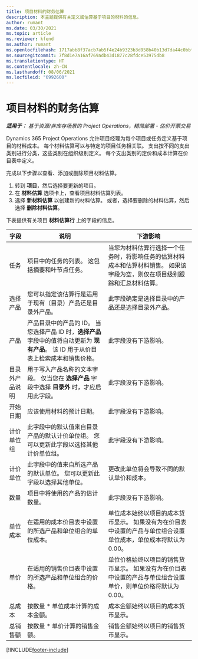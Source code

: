 ```yaml
---
title: 项目材料的财务估算
description: 本主题提供有关定义或估算基于项目的材料的信息。
author: rumant
ms.date: 03/30/2021
ms.topic: article
ms.reviewer: kfend
ms.author: rumant
ms.openlocfilehash: 1717abb8f37acb7ab5f4e24b9323b3d958b40b13d7da44c0bbfa88eea28b99ef
ms.sourcegitcommit: 7f8d1e7a16af769adb43d1877c28fdce53975db8
ms.translationtype: HT
ms.contentlocale: zh-CN
ms.lasthandoff: 08/06/2021
ms.locfileid: "6992600"
---
```

# <a name="financial-estimates-for-materials-on-projects"></a>项目材料的财务估算

_**适用于：** 基于资源/非库存场景的 Project Operations，精简部署 - 估价开票交易_

Dynamics 365 Project Operations 允许项目经理为每个项目或任务定义基于项目的材料成本。 每个材料估算可以与特定的项目任务相关联。 支出按不同的支出类别进行分类，这些类别在组织级别定义。 每个支出类别的定价和成本计算在价目表中定义。 

完成以下步骤以查看、添加或删除项目材料估算。

1. 转到 **项目**，然后选择要更新的项目。
2. 在 **材料估算** 选项卡上，查看项目材料估算列表。
3. 选择 **新材料估算** 以创建新的材料估算。 或者，选择要删除的材料估算，然后选择 **删除材料估算**。

下表提供有关项目 **材料估算行** 上的字段的信息。 

| **字段** | **说明** | **下游影响** |
| --- | --- | --- |
| 任务 | 项目中的任务的列表。 这包括摘要和叶节点任务。 | 当您为材料估算行选择一个任务时，将影响任务的估算材料成本和估算材料销售。 如果该字段为空，则仅在项目级别跟踪和汇总材料估算。 |
| 选择产品 |  您可以指定该估算行是适用于现有（目录）产品还是目录外产品。 | 此字段确定是选择目录中的产品还是选择目录外产品。 |
| 产品 | 产品目录中的产品的 ID。 当您选择产品 ID 时，**选择产品** 字段中的值将自动更新为 **现有产品**。 该 ID 用于从价目表上检索成本和销售价格。 | 此字段没有下游影响。 |
| 目录外产品说明 | 用于写入产品名称的文本字段。 仅当您在 **选择产品** 字段中选择 **目录外** 时，才应启用此字段。| 此字段没有下游影响。 |
| 开始日期 | 应该使用材料的预计日期。 | 此字段没有下游影响。 |
| 计价单位组 | 此字段中的默认值来自目录产品的默认计价单位组。 您可以更新此字段以选择其他计价单位组。 | 此字段没有下游影响。 |
| 计价单位 | 此字段中的值来自所选产品的默认单位。 您可以更新此字段以选择其他单位。 | 更改此单位将会导致不同的默认单价和成本。 |
| 数量 | 项目中将使用的产品的估计数量。 | 此字段没有下游影响。 |
| 单位成本 | 在适用的成本价目表中设置的所选产品和单位组合的单位成本。 | 单位成本始终以项目的成本货币显示。 如果没有为在价目表中设置的产品与单位组合设置单位成本，单位成本将默认为 0.00。 |
| 单价 | 在适用的销售价目表中设置的所选产品和单位组合的价格。 | 单位价格始终以项目的销售货币显示。 如果没有为在价目表中设置的产品与单位组合设置单价，则单位价格将默认为 0.00。|
| 总成本 | 按数量 \* 单位成本计算的成本金额。| 成本金额始终以项目的成本货币显示。 |
| 总销售额 | 按数量 \* 单价计算的销售金额。 | 销售金额始终以项目的销售货币显示。 |


[!INCLUDE[footer-include](../includes/footer-banner.md)]
